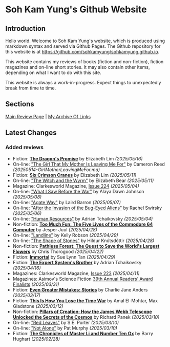 # Soh Kam Yung's Github Website

## Introduction

Hello world. Welcome to Soh Kam Yung's website, which is produced using markdown syntax and served via Github Pages. The Github repository for this website is at <https://github.com/sohkamyung/sohkamyung.github.io>.

This website contains my reviews of books (fiction and non-fiction), fiction magazines and on-line short stories. It may also contain other items, depending on what I want to do with this site.

This website is always a work-in-progress. Expect things to unexpectedly break from time to time.

## Sections

[Main Review Page](reviews/README.md) | [My Archive Of Links](links/README.md)

## Latest Changes

### Added reviews

- Fiction: [**The Dragon's Promise**](reviews/fiction/2025/20250516-DragonsPromise.md) by Elizabeth Lim *(2025/05/16)*
- On-line: ["The Girl That My Mother Is Leaving Me For"](reviews/online/2025/20250514-GirlMotherLeavingMeFor.md) by Cameron Reed *(20250514-GirlMotherLeavingMeFor.md)*
- Fiction: [**Six Crimson Cranes**](reviews/fiction/2025/20250511-SixCrimsonCranes.md) by Elizabeth Lim *(2025/05/11)*
- On-line: ["The Witch and the Wyrm"](reviews/online/2025/20250511-WitchWyrm.md) by Elizabeth Bear *(2025/05/11)*
- Magazine: Clarkesworld Magazine, [Issue 224](reviews/magazines/Clarkesworld/20250504-Clarkesworld224.md) *(2025/05/04)*
- On-line: ["What I Saw Before the War"](reviews/online/2025/20250508-SawBeforeWar.md) by Alaya Dawn Johnson *(2025/05/08)*
- On-line: ["Agate Way"](reviews/online/2025/20250507-AgateWay.md) by Laird Barron *(2025/05/07)*
- On-line: ["After the Invasion of the Bug-Eyed Aliens"](reviews/online/2025/20250506-AfterInvasionBugEyedAliens.md) by Rachel Swirsky *(2025/05/06)*
- On-line: ["Human Resources"](reviews/online/2025/20250504-HumanResources.md) by Adrian Tchaikovsky *(2025/05/04)*
- Non-fiction: [**Too Much Fun: The Five Lives of the Commodore 64 Computer**](reviews/nonfiction/2025/20250428-TooMuchFun.md) by Jesper Juul *(2025/04/28)*
- On-line: ["Landline"](reviews/online/2025/20250429-Landline.md) by Kelly Robson *(2025/04/29)*
- On-line: ["The Shape of Stones"](reviews/online/2025/20250428-ShapeStones.md) by Hildur Knútsdóttir *(2025/04/28)*
- Non-fiction: [**Pathless Forest: The Quest to Save the World's Largest Flowers**](reviews/nonfiction/2025/20250422-PathlessForest.md) by Chris Thorogood *(2025/04/22)*
- Fiction: [**Immortal**](reviews/fiction/2025/20250429-Immortal.md) by Sue Lynn Tan *(2025/04/29)*
- Fiction: [**The Expert System's Brother**](reviews/fiction/2025/20250416-ExpertSystemBrother.md) by Adrian Tchaikovsky *(2025/04/16)*
- Magazines: Clarkesworld Magazine, [Issue 223](reviews/magazines/Clarkesworld/20250411-Clarkesworld223.md) *(2025/04/11)*
- Magazines: Asimov's Science Fiction [39th Annual Readers’ Award Finalists](reviews/magazines/AsimovsScienceFiction/20250331-39ReadersAwardFinalist.md) *(2025/03/31)*
- Fiction: [**Even Greater Mistakes: Stories**](reviews/fiction/2025/20250317-EvenGreaterMistakes.md) by Charlie Jane Anders *(2025/03/17)*
- Fiction: [**This Is How You Lose the Time War**](reviews/fiction/2025/20250312-HowLoseTimeWar.md) by Amal El-Mohtar, Max Gladstone *(2025/03/12)*
- Non-fiction: [**Pillars of Creation: How the James Webb Telescope Unlocked the Secrets of the Cosmos**](reviews/nonfiction/2025/20250310-PillarsOfCreation.md) by Richard Panek *(2025/03/10)*
- On-line: ["Red Leaves"](reviews/online/2025/20250310-RedLeaves.md) by S.E. Porter *(2025/03/10)*
- On-line: ["Not Alone"](reviews/online/2025/20250310-NotAlone.md) by Pat Murphy *(2025/03/10)*
- Fiction: [**The Chronicles of Master Li and Number Ten Ox**](reviews/fiction/2025/20250228-ChroniclesMasterLiNumberTenOx.md) by Barry Hughart *(2025/02/28)*
